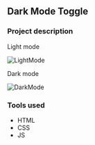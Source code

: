 ## Dark Mode Toggle

### Project description

Light mode

![LightMode](https://user-images.githubusercontent.com/89424060/193489518-49c9919c-b790-4696-a283-06215bec5226.png)

Dark mode

![DarkMode](https://user-images.githubusercontent.com/89424060/193489655-6a8ea9e3-d1f9-4f53-aa86-8c9397ec6c25.png)

### Tools used 

- HTML
- CSS
- JS
